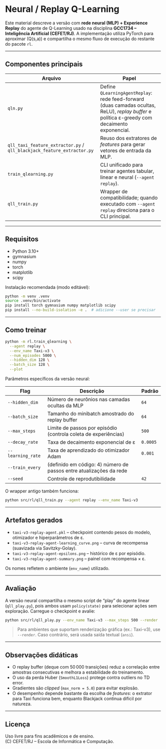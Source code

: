 # Neural / Replay Q-Learning

Este material descreve a versão com **rede neural (MLP) + Experience Replay** do agente de Q-Learning usado na disciplina **GCC1734 – Inteligência Artificial (CEFET/RJ)**. A implementação utiliza PyTorch para aproximar \(Q(s,a)\) e compartilha o mesmo fluxo de execução do restante do pacote `rl`.

---

## Componentes principais

| Arquivo | Papel |
| ------- | ----- |
| `qln.py` | Define `QLearningAgentReplay`: rede feed-forward (duas camadas ocultas, ReLU), *replay buffer* e política ε-greedy com decaimento exponencial. |
| `qll_taxi_feature_extractor.py` / `qll_blackjack_feature_extractor.py` | Reuso dos extratores de *features* para gerar vetores de entrada da MLP. |
| `train_qlearning.py` | CLI unificado para treinar agentes tabular, linear e neural (`--agent replay`). |
| `qll_train.py` | Wrapper de compatibilidade; quando executado com `--agent replay` direciona para o CLI principal. |

---

## Requisitos

- Python 3.10+
- gymnasium
- numpy
- torch
- matplotlib
- scipy

Instalação recomendada (modo editável):

```bash
python -m venv .venv
source .venv/bin/activate
pip install torch gymnasium numpy matplotlib scipy
pip install --no-build-isolation -e .  # adicione --user se precisar
```

---

## Como treinar

```bash
python -m rl.train_qlearning \
  --agent replay \
  --env_name Taxi-v3 \
  --num_episodes 5000 \
  --hidden_dim 128 \
  --batch_size 128 \
  --plot
```

Parâmetros específicos da versão neural:

| Flag | Descrição | Padrão |
| ---- | --------- | ------ |
| `--hidden_dim` | Número de neurônios nas camadas ocultas da MLP | `64` |
| `--batch_size` | Tamanho do minibatch amostrado do replay buffer | `64` |
| `--max_steps` | Limite de passos por episódio (controla coleta de experiências) | `500` |
| `--decay_rate` | Taxa de decaimento exponencial de ε | `0.0005` |
| `--learning_rate` | Taxa de aprendizado do otimizador Adam | `0.001` |
| `--train_every` | (definido em código: 4) número de passos entre atualizações da rede |
| `--seed` | Controle de reprodutibilidade | `42` |

O wrapper antigo também funciona:

```bash
python src/rl/qll_train.py --agent replay --env_name Taxi-v3
```

---

## Artefatos gerados

- `taxi-v3-replay-agent.pkl` – checkpoint contendo pesos do modelo, otimizador e hiperparâmetros de ε.
- `taxi-v3-replay-agent-learning_curve.png` – curva de recompensa (suavizada via Savitzky-Golay).
- `taxi-v3-replay-agent-epsilons.png` – histórico de ε por episódio.
- `taxi-v3-replay-agent-summary.png` – painel com recompensa × ε.

Os nomes refletem o ambiente (`env_name`) utilizado.

---

## Avaliação

A versão neural compartilha o mesmo script de “play” do agente linear (`qll_play.py`), pois ambos usam `policy(state)` para selecionar ações sem exploração. Carregue o checkpoint e avalie:

```bash
python src/rl/qll_play.py --env_name Taxi-v3 --max_steps 500 --render
```

> Para ambientes que suportam renderização gráfica (ex.: Taxi-v3), use `--render`. Caso contrário, será usada saída textual (`ansi`).

---

## Observações didáticas

- O replay buffer (deque com 50 000 transições) reduz a correlação entre amostras consecutivas e melhora a estabilidade do treinamento.
- O uso da perda Huber (`SmoothL1Loss`) protege contra outliers no TD error.
- Gradientes são *clipped* (`max_norm = 5.0`) para evitar explosão.
- O desempenho depende bastante da escolha de *features*: o extrator para Taxi funciona bem, enquanto Blackjack continua difícil por natureza.

---

## Licença

Uso livre para fins acadêmicos e de ensino.  
(C) CEFET/RJ – Escola de Informática e Computação.
